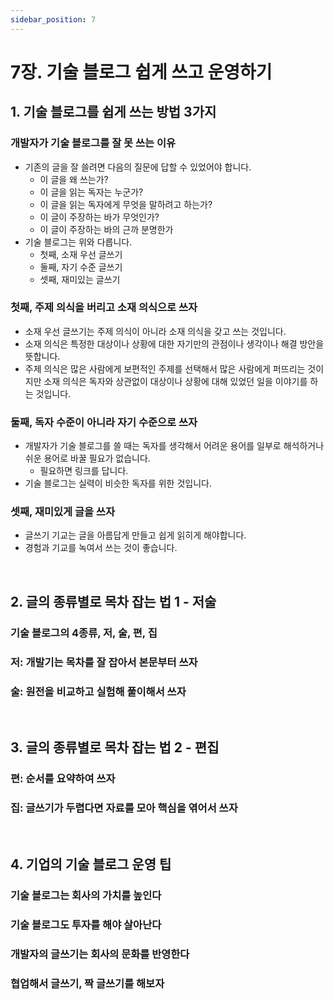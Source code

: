 ```yaml
---
sidebar_position: 7
---
```


# 7장. 기술 블로그 쉽게 쓰고 운영하기

## 1. 기술 블로그를 쉽게 쓰는 방법 3가지

### 개발자가 기술 블로그를 잘 못 쓰는 이유

- 기존의 글을 잘 쓸려면 다음의 질문에 답할 수 있었어야 합니다.
  - 이 글을 왜 쓰는가?
  - 이 글을 읽는 독자는 누군가?
  - 이 글을 읽는 독자에게 무엇을 말하려고 하는가?
  - 이 글이 주장하는 바가 무엇인가?
  - 이 글이 주장하는 바의 근까 분명한가
- 기술 블로그는 위와 다릅니다.
  - 첫째, 소재 우선 글쓰기
  - 둘째, 자기 수준 글쓰기
  - 셋째, 재미있는 글쓰기

### 첫째, 주제 의식을 버리고 소재 의식으로 쓰자

- 소재 우선 글쓰기는 주제 의식이 아니라 소재 의식을 갖고 쓰는 것입니다.
- 소재 의식은 특정한 대상이나 상황에 대한 자기만의 관점이나 생각이나 해결 방안을 뜻합니다.
- 주제 의식은 많은 사람에게 보편적인 주제를 선택해서 많은 사람에게 퍼뜨리는 것이지만 소재 의식은 독자와 상관없이 대상이나 상황에 대해 있었던 일을 이야기를 하는 것입니다.

### 둘째, 독자 수준이 아니라 자기 수준으로 쓰자

- 개발자가 기술 블로그를 쓸 때는 독자를 생각해서 어려운 용어를 일부로 해석하거나 쉬운 용어로 바꿀 필요가 없습니다.
  - 필요하면 링크를 답니다.
- 기술 블로그는 실력이 비슷한 독자를 위한 것입니다.

### 셋째, 재미있게 글을 쓰자

- 글쓰기 기교는 글을 아름답게 만들고 쉽게 읽히게 해야합니다.
- 경험과 기교를 녹여서 쓰는 것이 좋습니다.

<br/>

## 2. 글의 종류별로 목차 잡는 법 1 - 저술

### 기술 블로그의 4종류, 저, 술, 편, 집

### 저: 개발기는 목차를 잘 잡아서 본문부터 쓰자

### 술: 원전을 비교하고 실험해 풀이해서 쓰자

<br/>

## 3. 글의 종류별로 목차 잡는 법 2 - 편집

### 편: 순서를 요약하여 쓰자

### 집: 글쓰기가 두렵다면 자료를 모아 핵심을 엮어서 쓰자

<br/>

## 4. 기업의 기술 블로그 운영 팁

### 기술 블로그는 회사의 가치를 높인다

### 기술 블로그도 투자를 해야 살아난다

### 개발자의 글쓰기는 회사의 문화를 반영한다

### 협업해서 글쓰기, 짝 글쓰기를 해보자